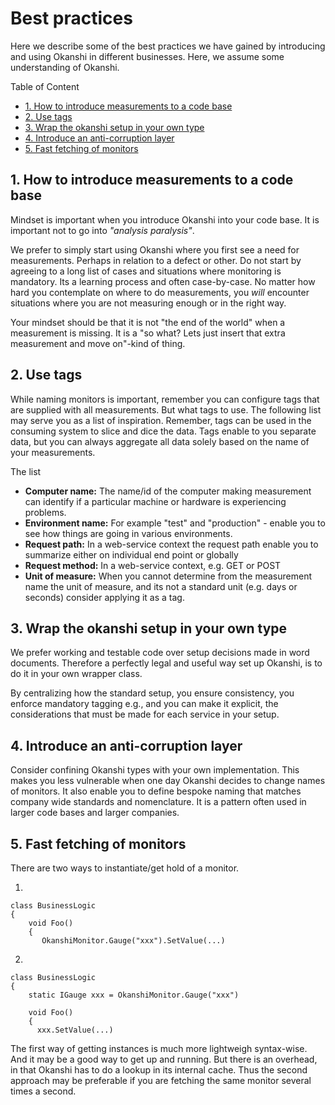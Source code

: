 ﻿# Best practices

Here we describe some of the best practices we have gained by introducing and using Okanshi in different businesses. Here, we assume some understanding of Okanshi.

Table of Content

   * [1. How to introduce measurements to a code base](#1-how-to-introduce-measurements-to-a-code-base)
   * [2. Use tags](#2-use-tags)
   * [3. Wrap the okanshi setup in your own type](#3-wrap-the-okanshi-setup-in-your-own-type)
   * [4. Introduce an anti-corruption layer](#4-introduce-an-anti-corruption-layer)
   * [5. Fast fetching of monitors](#5-fast-fetching-of-monitors)
   
   
   
## 1. How to introduce measurements to a code base

Mindset is important when you introduce Okanshi into your code base. It is important not to go into *"analysis paralysis"*. 

We prefer to simply start using Okanshi where you first see a need for measurements. Perhaps in relation to a defect or other. Do not start by agreeing to a long list of cases and situations where monitoring is mandatory. Its a learning process and often case-by-case. No matter how hard you contemplate on where to do measurements, you *will* encounter situations where you are not measuring enough or in the right way.  

Your mindset should be that it is not "the end of the world" when a measurement is missing. It is a "so what? Lets just insert that extra measurement and move on"-kind of thing.



## 2. Use tags

While naming monitors is important, remember you can configure tags that are supplied with all measurements. But what tags to use. The following list may serve you as a list of inspiration. Remember, tags can be used in the consuming system to slice and dice the data. Tags enable to you separate data, but you can always aggregate all data solely based on the name of your measurements.

The list

* **Computer name:** The name/id of the computer making measurement can identify if a particular machine or hardware is experiencing problems.
* **Environment name:** For example "test" and "production" - enable you to see how things are going in various environments.
* **Request path:** In a web-service context the request path enable you to summarize either on individual end point or globally
* **Request method:** In a web-service context, e.g. GET or POST
* **Unit of measure:** When you cannot determine from the measurement name the unit of measure, and its not a standard unit (e.g. days or seconds) consider applying it as a tag.



## 3. Wrap the okanshi setup in your own type
We prefer working and testable code over setup decisions made in word documents. Therefore a perfectly legal and useful way set up Okanshi, is to do it in your own wrapper class. 

By centralizing how the standard setup, you ensure consistency, you enforce mandatory tagging e.g., and you can make it explicit, the considerations that must be made for each service in your setup. 




## 4. Introduce an anti-corruption layer
Consider confining Okanshi types with your own implementation. This makes you less vulnerable when one day Okanshi decides to change names of monitors. It also enable you to define bespoke naming that matches company wide standards and nomenclature. It is a pattern often used in larger code bases and larger companies.



## 5. Fast fetching of monitors
There are two ways to instantiate/get hold of a monitor.  

1.
```
class BusinessLogic
{
    void Foo() 
    {
       OkanshiMonitor.Gauge("xxx").SetValue(...)
``` 

2.
``` 
class BusinessLogic
{
    static IGauge xxx = OkanshiMonitor.Gauge("xxx")

    void Foo() 
    {
      xxx.SetValue(...)    
```

The first way of getting instances is much more lightweigh syntax-wise. And it may be a good way to get up and running. But there is an overhead, in that Okanshi has to do a lookup in its internal cache. Thus the second approach may be preferable if you are fetching the same monitor several times a second.


